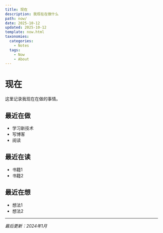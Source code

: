 ```yaml
---
title: 现在
description: 我现在在做什么
path: now/
date: 2025-10-12
updated: 2025-10-12
template: now.html
taxonomies:
  categories:
    - Notes
  tags:
    - Now
    - About
---
```


# 现在

这里记录我现在在做的事情。

## 最近在做

- 学习新技术
- 写博客
- 阅读

## 最近在读

- 书籍1
- 书籍2

## 最近在想

- 想法1
- 想法2

---

*最后更新：2024年1月*
